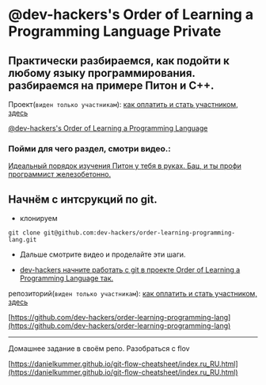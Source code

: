 

# @dev-hackers's Order of Learning a Programming Language Private

## Практически разбираемся, как подойти к любому языку программирования. разбираемся на примере Питон и С++.

Проект(`виден только участникам`):
[как оплатить и стать участником, здесь](https://spb-tut.ru/programming_school/embed-artificial-intelligence-everywhere/)


[@dev-hackers's Order of Learning a Programming Language](https://github.com/users/dev-hackers/projects/9)

### Пойми для чего раздел, смотри видео.:




[Идеальный порядок изучения Питон у тебя в руках. Бац, и ты профи программист железобетонно.](https://www.youtube.com/watch?v=HIM7X9pS7dY&t=1443s)






## Начнём с интсрукций по git.

* клонируем

`git clone git@github.com:dev-hackers/order-learning-programming-lang.git`

* Дальше смотрите видео и проделайте эти шаги.

* [dev-hackers начните работать c git в проекте Order of Learning a Programming Language так.](https://www.youtube.com/watch?v=YgyDzaPlJi4)





репозиторий(`виден только участникам`):
[как оплатить и стать участником, здесь](https://spb-tut.ru/programming_school/embed-artificial-intelligence-everywhere/)

[https://github.com/dev-hackers/order-learning-programming-lang](https://github.com/dev-hackers/order-learning-programming-lang)



********************************
Домашнее задание в своём репо.
Разобраться с flov

[https://danielkummer.github.io/git-flow-cheatsheet/index.ru_RU.html](https://danielkummer.github.io/git-flow-cheatsheet/index.ru_RU.html)